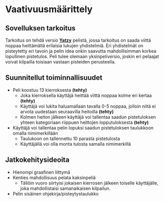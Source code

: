 # Vaativuusmäärittely

## Sovelluksen tarkoitus
Tarkoitus on tehdä versio [**Yatzy**](https://en.wikipedia.org/wiki/Yahtzee) pelistä, jossa tarkoitus on saada viittä noppaa heittämällä erilaisia lukujen yhdistelmiä. Eri yhdistelmät on pisteytetty eri tavoin ja pelin idea onkin saavutta mahdollisimman korkea lopullinen pistetulos. Peli tulee olemaan yksinpeliversio, joskin eri pelaajat voivat kilpailla toisiaan vastaan pisteiden perusteella.

## Suunnitellut toiminnallisuudet
- Peli koostuu 13 kierroksesta **(tehty)**
    - Joka kierroksella käyttäjä heittää viittä noppaa kolme eri kertaa **(tehty)**
    - Käyttäjä voi lukita haluamallaan tavalla 0-5 noppaa, jolloin niitä ei arvota uudestaan seuraavilla heitoilla **(tehty)**
    - Kolmen heiton jälkeen käyttäjä voi tallentaa saadun pistetuloksen yhteen kategoriaan riippuen heittojen lopputuloksesta **(tehty)**
- Käyttäjä voi tallentaa pelin lopuksi saadun pistetuloksen taulukkoon omalla nimimerkillään
    - Taulukoon on tallennettu 10 parasta pistetulosta
    - Käyttäjällä voi olla monta tulosta samalla nimimerkillä

## Jatkokehitysideoita
- Hienompi graafinen liittymä
- Kenties mahdollisuus pelata kaksinpeliä
    - Tällöin vuoro siirtyisi jokaisen kierrosen jälkeen toiselle käyttäjälle, joka mahdollistaisi samanaikaisen kilpailun.
- Pelin sisäinen ohjekirja/pisteytystaulukko

